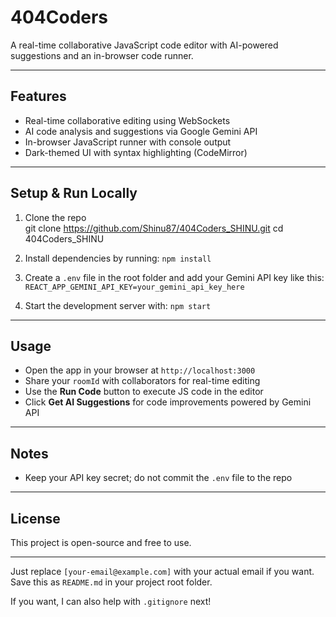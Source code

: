 
# 404Coders

A real-time collaborative JavaScript code editor with AI-powered suggestions and an in-browser code runner.

---

## Features

- Real-time collaborative editing using WebSockets  
- AI code analysis and suggestions via Google Gemini API  
- In-browser JavaScript runner with console output  
- Dark-themed UI with syntax highlighting (CodeMirror)  

---

## Setup & Run Locally

1. Clone the repo  
   git clone https://github.com/Shinu87/404Coders_SHINU.git
   cd 404Coders_SHINU


2. Install dependencies by running:
   `npm install`

3. Create a `.env` file in the root folder and add your Gemini API key like this:
   `REACT_APP_GEMINI_API_KEY=your_gemini_api_key_here`

4. Start the development server with:
   `npm start`

---

## Usage

* Open the app in your browser at `http://localhost:3000`
* Share your `roomId` with collaborators for real-time editing
* Use the **Run Code** button to execute JS code in the editor
* Click **Get AI Suggestions** for code improvements powered by Gemini API

---

## Notes

* Keep your API key secret; do not commit the `.env` file to the repo

---

## License

This project is open-source and free to use.

---



Just replace `[your-email@example.com]` with your actual email if you want.  
Save this as `README.md` in your project root folder.  

If you want, I can also help with `.gitignore` next!
```
